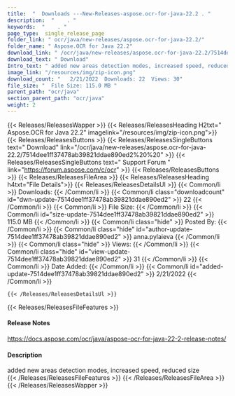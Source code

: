 ```yaml
---
title:  "  Downloads ---New-Releases-aspose.ocr-for-java-22.2 . " 
description:  "    . " 
keywords:  "    . " 
page_type:  single_release_page
folder_link: " ocr/java/new-releases/aspose.ocr-for-java-22.2/"
folder_name: " Aspose.OCR for Java 22.2"
download_link: " /ocr/java/new-releases/aspose.ocr-for-java-22.2/7514dee1ff37478ab39821ddae890ed2"
download_text: " Download"
Intro_text: " added new areas detection modes, increased speed, reduced size"
image_link: "/resources/img/zip-icon.png"
download_count: "   2/21/2022  Downloads: 22  Views: 30"
file_size: "  File Size: 115.0 MB "
parent_path: "ocr/java"
section_parent_path: "ocr/java"
weight: 2 
---
```


{{< Releases/ReleasesWapper >}}
  {{< Releases/ReleasesHeading H2txt=" Aspose.OCR for Java 22.2" imagelink="/resources/img/zip-icon.png">}}
  {{< Releases/ReleasesButtons >}}
    {{< Releases/ReleasesSingleButtons text=" Download" link="/ocr/java/new-releases/aspose.ocr-for-java-22.2/7514dee1ff37478ab39821ddae890ed2%20%20" >}}
    {{< Releases/ReleasesSingleButtons text=" Support Forum " link="https://forum.aspose.com/c/ocr" >}}
  {{< Releases/ReleasesButtons >}}
  {{< Releases/ReleasesFileArea >}}
    {{< Releases/ReleasesHeading h4txt="File Details">}}
    {{< Releases/ReleasesDetailsUl >}}
            {{< Common/li  >}} Downloads: {{< /Common/li >}} 
      {{< Common/li class="downloadcount" id="dwn-update-7514dee1ff37478ab39821ddae890ed2" >}} 22 {{< /Common/li >}} 
      {{< Common/li  >}} File Size: {{< /Common/li >}} 
      {{< Common/li id="size-update-7514dee1ff37478ab39821ddae890ed2" >}} 115.0 MB {{< /Common/li >}} 
      {{< Common/li  class="hide" >}} Posted By: {{< /Common/li >}} 
      {{< Common/li class="hide" id="author-update-7514dee1ff37478ab39821ddae890ed2" >}} anna.pylaieva {{< /Common/li >}} 
      {{< Common/li class="hide"  >}} Views: {{< /Common/li >}} 
      {{< Common/li class="hide" id="view-update-7514dee1ff37478ab39821ddae890ed2" >}} 31 {{< /Common/li >}} 
      {{< Common/li  >}} Date Added: {{< /Common/li >}} 
      {{< Common/li id="added-update-7514dee1ff37478ab39821ddae890ed2" >}} 2/21/2022 {{< /Common/li >}} 

    {{< /Releases/ReleasesDetailsUl >}}

  {{< Releases/ReleasesFileFeatures >}}
      <h4>Release Notes</h4><div><a href="https://docs.aspose.com/ocr/java/aspose-ocr-for-java-22-2-release-notes/">https://docs.aspose.com/ocr/java/aspose-ocr-for-java-22-2-release-notes/</a></div><h4>Description</h4><div class="HTMLDescription">added new areas detection modes, increased speed, reduced size</div>
  {{< /Releases/ReleasesFileFeatures >}}
 {{< /Releases/ReleasesFileArea >}}
{{< /Releases/ReleasesWapper >}}


